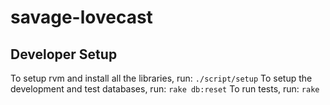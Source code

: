 savage-lovecast
===============

## Developer Setup
To setup rvm and install all the libraries, run: `./script/setup`
To setup the development and test databases, run: `rake db:reset`
To run tests, run: `rake`

